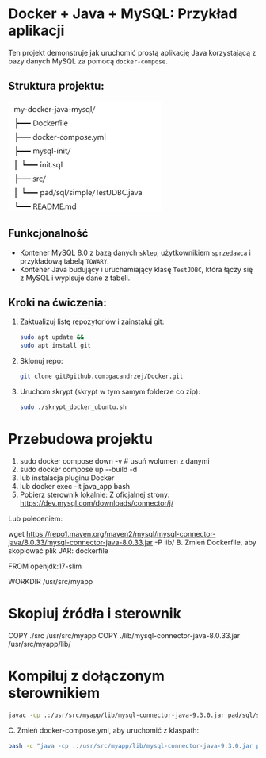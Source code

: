 # Docker + Java + MySQL: Przykład aplikacji

Ten projekt demonstruje jak uruchomić prostą aplikację Java korzystającą z bazy danych MySQL za pomocą `docker-compose`.

## Struktura projektu:
![img.png](img.png)

## Funkcjonalność

- Kontener MySQL 8.0 z bazą danych `sklep`, użytkownikiem `sprzedawca` i przykładową tabelą `TOWARY`.
- Kontener Java budujący i uruchamiający klasę `TestJDBC`, która łączy się z MySQL i wypisuje dane z tabeli.

## Kroki na ćwiczenia:

1. Zaktualizuj listę repozytoriów i zainstaluj git:
    ```bash
   sudo apt update &&
   sudo apt install git
    ```
2. Sklonuj repo:
   ```bash
   git clone git@github.com:gacandrzej/Docker.git
   ```

3. Uruchom skrypt (skrypt w tym samym folderze co zip):
   ```bash
   sudo ./skrypt_docker_ubuntu.sh
   ```


# Przebudowa projektu
1) sudo docker compose down -v  # usuń wolumen z danymi
2) sudo docker compose up --build -d
3) lub instalacja pluginu Docker
4) lub docker exec -it java_app bash
5) Pobierz sterownik lokalnie:
   Z oficjalnej strony:
   https://dev.mysql.com/downloads/connector/j/

Lub poleceniem:

wget https://repo1.maven.org/maven2/mysql/mysql-connector-java/8.0.33/mysql-connector-java-8.0.33.jar -P lib/
B. Zmień Dockerfile, aby skopiować plik JAR:
dockerfile

FROM openjdk:17-slim

WORKDIR /usr/src/myapp

# Skopiuj źródła i sterownik
COPY ./src /usr/src/myapp
COPY ./lib/mysql-connector-java-8.0.33.jar /usr/src/myapp/lib/

# Kompiluj z dołączonym sterownikiem
   ```bash
   javac -cp .:/usr/src/myapp/lib/mysql-connector-java-9.3.0.jar pad/sql/simple/TestJDBC.java
   ```

C. Zmień docker-compose.yml, aby uruchomić z klaspath:

   ```bash
   bash -c "java -cp .:/usr/src/myapp/lib/mysql-connector-java-9.3.0.jar pad.sql.simple.TestJDBC"
   ```
